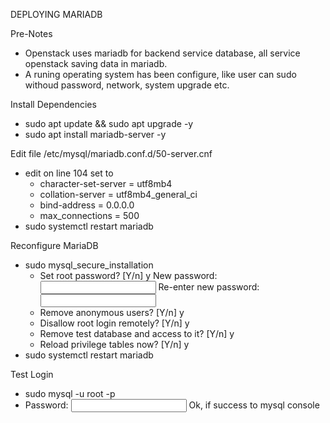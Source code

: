DEPLOYING MARIADB

Pre-Notes
- Openstack uses mariadb for backend service database, all service openstack saving data in mariadb.
- A runing operating system has been configure, like user can sudo withoud password, network, system upgrade etc.

Install Dependencies
- sudo apt update && sudo apt upgrade -y
- sudo apt install mariadb-server -y

Edit file /etc/mysql/mariadb.conf.d/50-server.cnf
- edit on line 104 set to
  - character-set-server = utf8mb4
  - collation-server = utf8mb4_general_ci
  - bind-address = 0.0.0.0
  - max_connections = 500
- sudo systemctl restart mariadb

Reconfigure MariaDB
- sudo mysql_secure_installation
  - Set root password? [Y/n] y
    New password: <input root database password>
    Re-enter new password: <input root database password>
  - Remove anonymous users? [Y/n] y
  - Disallow root login remotely? [Y/n] y
  - Remove test database and access to it? [Y/n] y
  - Reload privilege tables now? [Y/n] y
- sudo systemctl restart mariadb

Test Login
- sudo mysql -u root -p 
- Password: <input root database password> Ok, if success to mysql console
